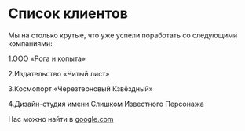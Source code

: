 
# Список клиентов
Мы на столько крутые, что уже успели поработать со следующими компаниями:

1.ООО «Рога и копыта»

2.Издательство «Читый лист»

3.Космопорт «Черезтерновый Кзвёздный»

4.Дизайн-студия имени Слишком Известного Персонажа


Нас можно найти в [google.com](https://google.com/)